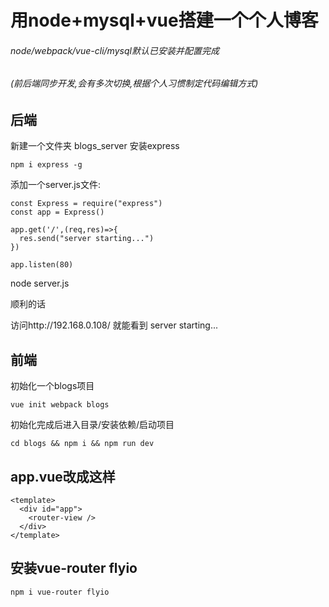 # 用node+mysql+vue搭建一个个人博客
###### node/webpack/vue-cli/mysql默认已安装并配置完成

###### (前后端同步开发,会有多次切换,根据个人习惯制定代码编辑方式)


## 后端
新建一个文件夹 blogs_server
安装express
```
npm i express -g
```

添加一个server.js文件:
```
const Express = require("express") 
const app = Express()

app.get('/',(req,res)=>{
  res.send("server starting...")
})

app.listen(80)
```
node server.js

顺利的话

访问http://192.168.0.108/ 就能看到 server starting...




## 前端
初始化一个blogs项目
```
vue init webpack blogs
```
初始化完成后进入目录/安装依赖/启动项目
```
cd blogs && npm i && npm run dev
```

## app.vue改成这样
```
<template>
  <div id="app">
    <router-view />
  </div>
</template>
```

## 安装vue-router flyio
```
npm i vue-router flyio
```





